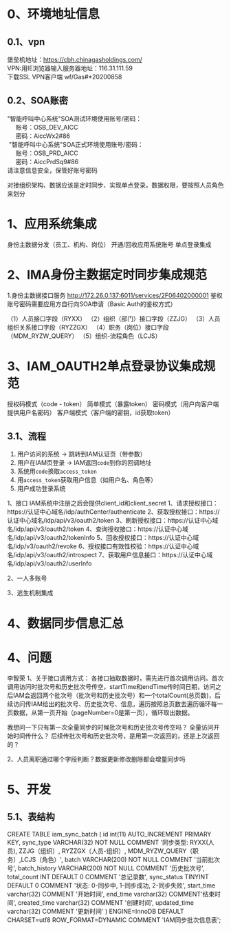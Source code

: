 

# 0、环境地址信息

## 0.1、vpn

堡垒机地址：https://cbh.chinagasholdings.com/  
VPN:用IE浏览器输入服务器地址：116.31.111.59  
下载SSL VPN客户端
wf/Gas#*20200858

## 0.2、SOA账密
"智能呼叫中心系统"SOA测试环境使用账号/密码：  
     账号：OSB_DEV_AICC  
     密码：AiccWx2#86  
 "智能呼叫中心系统"SOA正式环境使用账号/密码：  
     账号：OSB_PRD_AICC  
     密码：AiccPrdSq9#86  
请注意信息安全，保管好账号密码


对接组织架构、数据应该是定时同步、实现单点登录。数据权限，要按照人员角色来划分


# 1、应用系统集成

身份主数据分发（员工、机构、岗位）
开通/回收应用系统账号
单点登录集成


# 2、IMA身份主数据定时同步集成规范

1.身份主数据接口服务
http://172.26.0.137:6011/services/2F06402000001    鉴权账号密码需要应用方自行向SOA申请（Basic Auth的鉴权方式）

（1）人员接口字段（RYXX）
（2）组织（部门）接口字段（ZZJG）
（3）人员组织关系接口字段（RYZZGX）
（4）职务（岗位）接口字段（MDM_RYZW_QUERY）
（5）组织-流程角色（LCJS）


# 3、IAM_OAUTH2单点登录协议集成规范

授权码模式（code - token）
简单模式（暴露token）
密码模式（用户向客户端提供用户名密码）
客户端模式（客户端的密钥，id获取token）

## 3.1、流程
1. 用户访问的系统 → 跳转到IAM认证页（带参数）
2. 用户在IAM页登录 → IAM返回`code`到你的回调地址
3. 系统用`code`换取`access_token`
4. 用`access_token`获取用户信息（如用户名、角色等）
5. 用户成功登录系统


1、接口
IAM系统中注册之后会提供client_id和client_secret
1、请求授权接口：https://认证中心域名/idp/authCenter/authenticate
2、获取授权接口：https://认证中心域名/idp/api/v3/oauth2/token
3、刷新授权接口：https://认证中心域名/idp/api/v3/oauth2/token
4、查询授权接口：https://认证中心域名/idp/api/v3/oauth2/tokenInfo
5、回收授权接口：https://认证中心域名/idp/v3/oauth2/revoke
6、授权接口有效性校验：https://认证中心域名/idp/api/v3/oauth2/introspect
7、获取用户信息接口：https://认证中心域名/idp/api/v3/oauth2/userInfo

2、一人多账号

3、逃生机制集成


# 4、数据同步信息汇总





# 4、问题


李智荣
1、关于接口调用方式： 各接口抽取数据时，需先进行首次调用访问。首次调用访问时批次号和历史批次号传空，startTime和endTime传时间日期，访问之后IAM会返回两个批次号（批次号和历史批次号）和一个totalCount(总页数)，后续访问传IAM给出的批次号、历史批次号、信息，遍历按照总页数去遍历循环每一页数据，从第一页开始（pageNumber=0是第一页），循环取出数据。

我想问一下只有第一次全量同步的时候批次号和历史批次号传空吗？ 
全量访问开始时间传什么？
后续传批次号和历史批次号，是用第一次返回的，还是上次返回的？

2、人员离职通过哪个字段判断？数据更新修改删除都会增量同步吗

# 5、开发

## 5.1、表结构

CREATE TABLE iam_sync_batch (
    id int(11) AUTO_INCREMENT PRIMARY KEY,
    sync_type VARCHAR(32) NOT NULL COMMENT '同步类型: RYXX(人员), ZZJG（组织）, RYZZGX（人员-组织）, MDM_RYZW_QUERY（职务）,LCJS（角色）',
    batch VARCHAR(200) NOT NULL COMMENT '当前批次号',
    batch_history VARCHAR(200) NOT NULL COMMENT '历史批次号',
    total_count INT DEFAULT 0 COMMENT '总记录数',
    sync_status TINYINT DEFAULT 0 COMMENT '状态: 0-同步中, 1-同步成功, 2-同步失败',
    start_time varchar(32)  COMMENT '开始时间',
    end_time varchar(32) COMMENT'结束时间',
    created_time varchar(32) COMMENT '创建时间',
    updated_time varchar(32) COMMENT '更新时间'
) ENGINE=InnoDB DEFAULT CHARSET=utf8 ROW_FORMAT=DYNAMIC COMMENT 'IAM同步批次信息表';